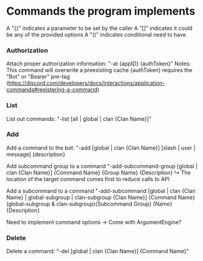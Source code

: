 # Commands the program implements
A "{}" indicates a parameter to be set by the caller
A "[]" indicates it could be any of the provided options
A "()" indicates conditional need to have

### Authorization
Attach proper authorization information: "-at {appID} {authToken}"
Notes:
    This command will overwrite a preexisting cache
    {authToken} requires the "Bot" or "Bearer" pre-tag (https://discord.com/developers/docs/interactions/application-commands#registering-a-command)

### List
List out commands: "-list [all | global | clan {Clan Name}]"

### Add
Add a command to the bot: "-add [global | clan {Clan Name}] [slash | user | message] {description}

Add subcommand group to a command "-add-subcommand-group [global | clan {Clan Name}] {Command Name} {Group Name} {Description}
    ↳ The location of the target command comes first to reduce calls to API

Add a subcommand to a command "-add-subcommand [global | clan {Clan Name} | global-subgroup | clan-subgroup {Clan Name}] {Command Name} 
                                (global-subgroup & clan-subgroup){Subcommand Group} {Name} {Description}

Need to implement command options -> Come with ArgumentEngine?

### Delete
Delete a command: "-del [global | clan {Clan Name}] {Command Name}"